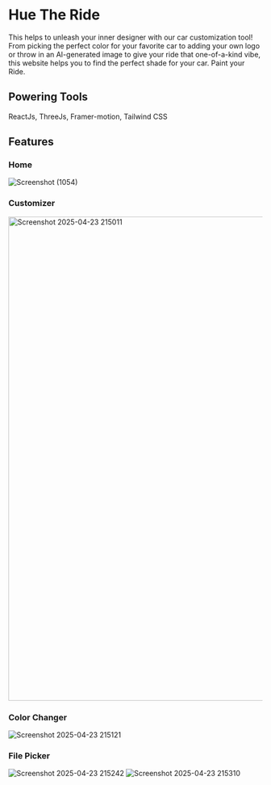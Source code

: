# Hue The Ride
This helps to unleash your inner designer with our car customization tool! 
From picking the perfect color for your favorite car to adding your own logo or 
throw in an AI-generated image to give your ride that one-of-a-kind vibe, this 
website helps you to find the perfect shade for your car. Paint your Ride.

## Powering Tools
ReactJs, ThreeJs, Framer-motion, Tailwind CSS 

## Features
### Home
![Screenshot (1054)](https://github.com/user-attachments/assets/3fd23f96-0b5f-4c06-859a-c6e501e6ef24)

### Customizer
<img width="959" alt="Screenshot 2025-04-23 215011" src="https://github.com/user-attachments/assets/7edbc476-3311-4dda-82dc-ba2e5245085a" />

### Color Changer
![Screenshot 2025-04-23 215121](https://github.com/user-attachments/assets/8f831323-49a3-44d9-bf64-6b8c66d3c1b3)

### File Picker
![Screenshot 2025-04-23 215242](https://github.com/user-attachments/assets/a040d0e1-2ead-4864-b69c-d68ee06b3e2c)
![Screenshot 2025-04-23 215310](https://github.com/user-attachments/assets/7dded7b0-02fd-4b79-9745-a88cc0833493)




